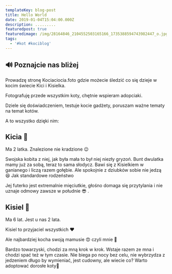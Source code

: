 ```yaml
---
templateKey: blog-post
title: Hello World
date: 2019-01-04T15:04:00.000Z
description: .........
featuredpost: true
featuredimage: /img/28164846_2104552503165166_1735388594743982447_o.jpg
tags:
  - '#kot #kociblog'
---
```

## 🔊 Poznajcie nas bliżej

Prowadzę stronę Kociaciocia.foto gdzie możecie śledzić co się dzieje w kocim świecie Kici i Kisielka.

Fotografuję przede wszystkim koty, chętnie wspieram adopciaki. 

Dziele się doświadczeniem, testuje kocie gadżety, poruszam ważne tematy na temat kotów.

A to wszystko dzięki nim:

## Kicia  🐾

 Ma 2 latka. Znalezione nie kradzione 😉

Swojska kobita z niej,  jak była mała to był niej niezły gryzoń. Bunt dwulatka mamy już za sobą, teraz to sama słodycz. Bawi się z Kisielkiem w ganianego i liczą razem gołębie. Ale spokojnie z dziubków sobie nie jedzą 😆 Jak standardowe rodzeństwo 

Jej futerko jest extremalnie mięciutkie, głośno domaga się przytylania i nie uznaje odmowy zawsze w południe 😎 .



## Kisiel  🐾

Ma 6 lat. Jest u nas 2 lata.

Kisiel to przyjaciel wszystkich ❤️

Ale najbardziej kocha swoją mamusie 😍 czyli mnie 💪

Bardzo towarzyski, chodzi za mną krok w krok. Wstaje razem ze mna i chodzi spać też w tym czasie. Nie biega po nocy bez celu, nie wybrzydza z jedzeniem długo by wymieniać, jest cudowny, ale wiecie co? Warto adoptować dorosłe koty🐾
